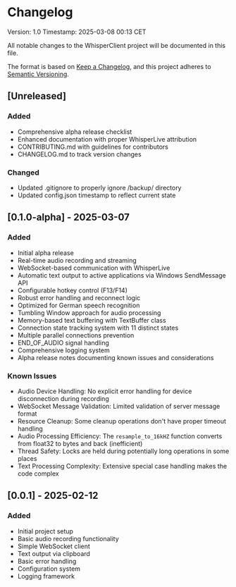# Changelog
Version: 1.0
Timestamp: 2025-03-08 00:13 CET

All notable changes to the WhisperClient project will be documented in this file.

The format is based on [Keep a Changelog](https://keepachangelog.com/en/1.0.0/),
and this project adheres to [Semantic Versioning](https://semver.org/spec/v2.0.0.html).

## [Unreleased]
### Added
- Comprehensive alpha release checklist
- Enhanced documentation with proper WhisperLive attribution
- CONTRIBUTING.md with guidelines for contributors
- CHANGELOG.md to track version changes

### Changed
- Updated .gitignore to properly ignore /backup/ directory
- Updated config.json timestamp to reflect current state

## [0.1.0-alpha] - 2025-03-07
### Added
- Initial alpha release
- Real-time audio recording and streaming
- WebSocket-based communication with WhisperLive
- Automatic text output to active applications via Windows SendMessage API
- Configurable hotkey control (F13/F14)
- Robust error handling and reconnect logic
- Optimized for German speech recognition
- Tumbling Window approach for audio processing
- Memory-based text buffering with TextBuffer class
- Connection state tracking system with 11 distinct states
- Multiple parallel connections prevention
- END_OF_AUDIO signal handling
- Comprehensive logging system
- Alpha release notes documenting known issues and considerations

### Known Issues
- Audio Device Handling: No explicit error handling for device disconnection during recording
- WebSocket Message Validation: Limited validation of server message format
- Resource Cleanup: Some cleanup operations don't have proper timeout handling
- Audio Processing Efficiency: The `resample_to_16kHZ` function converts from float32 to bytes and back (inefficient)
- Thread Safety: Locks are held during potentially long operations in some places
- Text Processing Complexity: Extensive special case handling makes the code complex

## [0.0.1] - 2025-02-12
### Added
- Initial project setup
- Basic audio recording functionality
- Simple WebSocket client
- Text output via clipboard
- Basic error handling
- Configuration system
- Logging framework
